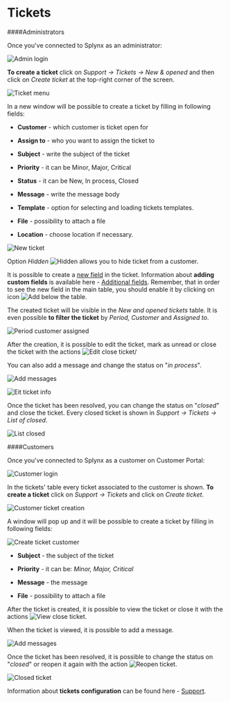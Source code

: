 Tickets
=======

####Administrators

Once you've connected to Splynx as an administrator:

![Admin login](./admin_login.png?w=300)

**To create a ticket** click on *Support → Tickets → New & opened* and then click on *Create ticket* at the top-right corner of the screen.

![Ticket menu](./ticket_menu.png?w=300)

In a new window will be possible to create a ticket by filling in following fields:

* **Customer** - which customer is ticket open for


* **Assign to** - who you want to assign the ticket to


* **Subject** - write the subject of the ticket


* **Priority** - it can be Minor, Major, Critical


* **Status** - it can be New, In process, Closed


* **Message** - write the message body


* **Template** - option for selecting and loading tickets templates. 


* **File** - possibility to attach a file


* **Location** - choose location if necessary. 

![New ticket](./new_ticket.png?w=300)

Option *Hidden* ![Hidden](./hidden.png) allows you to hide ticket from a customer.

It is possible to create a [new field](customer_management/custom_additional_fields/custom_additional_fields.md) in the ticket. Information about **adding custom fields** is available here - [Additional fields](configuration/system/additional_fields/additional_fields.md). Remember, that in order to see the new field in the main table, you should enable it by clicking on icon ![Add](./add.png) below the table.

The created ticket will be visible in the *New and opened tickets* table. It is even possible **to filter the ticket** by *Period, Customer* and *Assigned to*.

![Period customer assigned](./period_customer_assigned.png?w=300)

After the creation, it is possible to edit the ticket, mark as unread or close the ticket with the actions ![Edit close ticket](./edit_close_ticket.png)/ 

You can also add a message and change the status on "*in process*".

![Add messages](./add_messages.png?w=300)

![Eit ticket info](./edit_ticket_info.png?w=300)

Once the ticket has been resolved, you can change the status on "*closed*" and close the ticket. Every closed ticket is shown in *Support → Tickets → List of closed*.

![List closed](./list_closed.png?w=300)



####Customers

Once you've connected to Splynx as a customer on Customer Portal:

![Customer login](./customer_login.png?w=300)

In the tickets' table every ticket associated to the customer is shown. **To create a ticket** click on *Support → Tickets* and click on *Create ticket*. 

![Customer ticket creation](./customer_ticket_creation.png?w=300)

A window will pop up and it will be possible to create a ticket by filling in following fields:

![Create ticket customer](./create_ticket_customer.png?w=300)

* **Subject** - the subject of the ticket


* **Priority** - it can be: *Minor, Major, Critical*


* **Message** - the message


* **File** - possibility to attach a file

After the ticket is created, it is possible to view the ticket or close it with the actions ![View close ticket](./view_close_ticket.png).

When the ticket is viewed, it is possible to add a message.

![Add messages](./add_messages.png?w=300)

Once the ticket has been resolved, it is possible to change the status on "*closed*"  or reopen it again with the action ![Reopen ticket](./reopen_ticket.png).

![Closed ticket](./closed_ticket.png?w=300)

Information about **tickets configuration** can be found here - [Support](configuration/main_configuration/support/support.md).